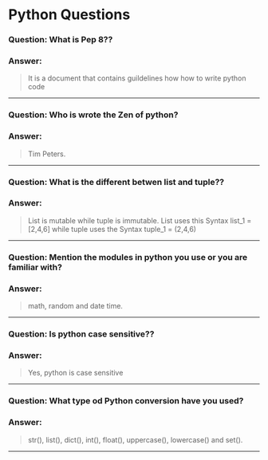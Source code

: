 # Python Questions

### **Question:** What is Pep 8??
### **Answer:**
> It is a document that contains guildelines how how to write python code
---
### **Question:** Who is wrote the Zen of python?
### **Answer:**
> Tim Peters.
---
### **Question:** What is the different betwen list and tuple??
### **Answer:**
> List is mutable while tuple is immutable. List uses this Syntax list_1 = [2,4,6] while tuple uses the Syntax tuple_1 = (2,4,6)
---
### **Question:** Mention the modules in python you use or you are familiar with?
### **Answer:**
> math, random and date time.
---
### **Question:** Is python case sensitive??
### **Answer:**
> Yes, python is case sensitive
---
### **Question:** What type od Python conversion have you used?
### **Answer:**
> str(), list(), dict(), int(), float(), uppercase(), lowercase() and set().
---